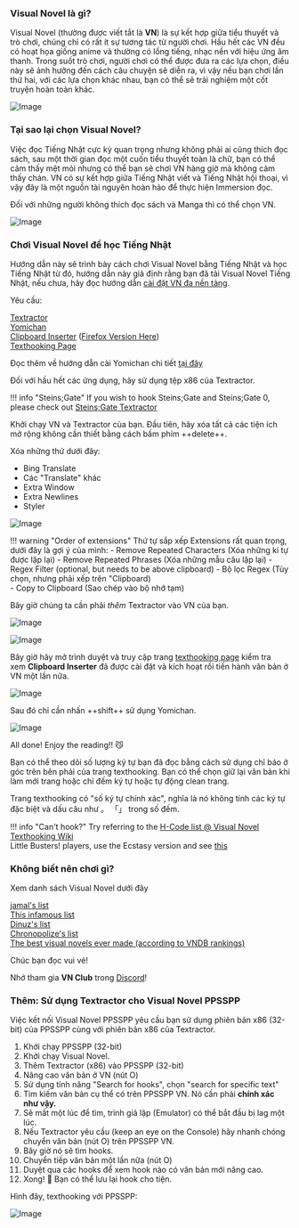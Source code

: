 ### Visual Novel là gì?

Visual Novel (thường được viết tắt là **VN**) là sự kết hợp giữa tiểu thuyết và trò chơi, chúng chỉ có rất ít sự tương tác từ người chơi. Hầu hết các VN đều có hoạt họa giống anime và thường có lồng tiếng, nhạc nền với hiệu ứng âm thanh. Trong suốt trò chơi, người chơi có thể được đưa ra các lựa chọn, điều này sẽ ảnh hưởng đến cách câu chuyện sẽ diễn ra, vì vậy nếu bạn chơi lần thứ hai, với các lựa chọn khác nhau, bạn có thể sẽ trải nghiệm một cốt truyện hoàn toàn khác.

![Image](img/vn1.jpg)

### Tại sao lại chọn Visual Novel?

Việc đọc Tiếng Nhật cực kỳ quan trọng nhưng không phải ai cũng thích đọc sách, sau một thời gian đọc một cuốn tiểu thuyết toàn là chữ, bạn có thể cảm thấy mệt mỏi nhưng có thể bạn sẽ chơi VN hàng giờ mà không cảm thấy chán. VN có sự kết hợp giữa Tiếng Nhật viết và Tiếng Nhật hội thoại, vì vậy đây là một nguồn tài nguyên hoàn hảo để thực hiện Immersion đọc. 

Đối với những người không thích đọc sách và Manga thì có thể chọn VN. 

![Image](img/vn2.jpg)

### Chơi Visual Novel để học Tiếng Nhật

Hướng dẫn này sẽ trình bày cách chơi Visual Novel bằng Tiếng Nhật và học Tiếng Nhật từ đó, hướng dẫn này giả định rằng bạn đã tải Visual Novel Tiếng Nhật, nếu chưa, hãy đọc hướng dẫn [cài đặt VN đa nền tảng](https://learnjapanese.moe/vn-setup).

Yêu cầu:

[Textractor](https://github.com/Artikash/Textractor/releases)  
[Yomichan](https://foosoft.net/projectsyomichan.md/)  
[Clipboard Inserter](https://github.com/kmltml/clipboard-inserter) ([Firefox Version Here](https://addons.mozilla.org/en-US/firefox/addon/lap-clipboard-inserter/))  
[Texthooking Page](https://learnjapanese.moe/texthooker.html) 

Đọc thêm về hướng dẫn cài Yomichan chi tiết [tại đây](https://learnjapanese.moeyomichan.md)

Đối với hầu hết các ứng dụng, hãy sử dụng tệp x86 của Textractor.

!!! info "Steins;Gate"
	If you wish to hook Steins;Gate and Steins;Gate 0, please check out [Steins;Gate Textractor](https://github.com/shiiion/steinsgate_textractor)

Khởi chạy VN và Textractor của bạn. Đầu tiên, hãy xóa tất cả các tiện ích mở rộng không cần thiết bằng cách bấm phím ++delete++.

Xóa những thứ dưới đây:

- Bing Translate
- Các "Translate" khác
- Extra Window
- Extra Newlines
- Styler 


![Image](img/textractor1.png) 

!!! warning "Order of extensions" 
	Thứ tự sắp xếp Extensions rất quan trọng, dưới đây là gợi ý của mình: 
	- Remove Repeated Characters (Xóa những kí tự được lặp lại)
	- Remove Repeated Phrases (Xóa những mẫu câu lặp lại) 
	- Regex Filter (optional, but needs to be above clipboard) - Bộ lọc Regex (Tùy chọn, nhưng phải xếp trên "Clipboard)  
	- Copy to Clipboard (Sao chép vào bộ nhớ tạm)

Bây giờ chúng ta cần phải *thêm* Textractor vào VN của bạn.

![Image](img/textractor2.png)  


![Image](img/textractor3.png)

Bây giờ hãy mở trình duyệt và truy cập trang [texthooking page](https://learnjapanese.moe/texthooker.html) kiểm tra xem **Clipboard Inserter** đã được cài đặt và kích hoạt rồi tiến hành văn bản ở VN một lần nữa.

![Image](img/textractor4.png) 

Sau đó chỉ cần nhấn ++shift++ sử dụng Yomichan.

![Image](img/textractor5.png) 

All done! Enjoy the reading!! :smirk_cat:

Bạn có thể theo dõi số lượng ký tự bạn đã đọc bằng cách sử dụng chỉ báo ở góc trên bên phải của trang texthooking. Bạn có thể chọn giữ lại văn bản khi làm mới trang hoặc chỉ đếm ký tự hoặc tự động clean trang.

Trang texthooking có "số ký tự chính xác", nghĩa là nó không tính các ký tự đặc biệt và dấu câu như 。 「」 trong số đếm.

!!! info "Can't hook?"
	Try referring to the [H-Code list @ Visual Novel Texthooking Wiki](https://vn-hooking.fandom.com/wiki/H-Code)  
	Little Busters! players, use the Ecstasy version and see [this](https://cdn.discordapp.com/attachments/813105334763126814/1047252417735036988/little_busters.png)  

### Không biết nên chơi gì?

Xem danh sách Visual Novel dưới đây

[jamal's list](https://anacreondjt.gitlab.io/vn-chart/)  
[This infamous list](https://docs.google.com/document/u/1/d/1KnyyDt7jimEz-dgeMSKymRaT2r3QKBPm9AzqZ6oUWAs/pub)  
[Dinuz's list](dinuzlist.md)  
[Chronopolize's list](https://docs.google.com/spreadsheets/d/18vCgQHhBNBeRJdcTcyUi2Atq-nAapQW--33qrwl5Yfw)  
[The best visual novels ever made (according to VNDB rankings)](https://vndb.org/v?f=022gja3gja&s=34w)  

Chúc bạn đọc vui vẻ!

Nhớ tham gia **VN Club** trong [Discord](https://discord.gg/nhqjydaR8j)!

### Thêm: Sử dụng Textractor cho Visual Novel PPSSPP

Việc kết nối Visual Novel PPSSPP yêu cầu bạn sử dụng phiên bản x86 (32-bit) của PPSSPP cùng với phiên bản x86 của Textractor.

1.  Khởi chạy PPSSPP (32-bit)
2.  Khởi chạy Visual Novel.
3.  Thêm Textractor (x86) vào PPSSPP (32-bit)
4.  Nâng cao văn bản ở VN (nút O)
5.  Sử dụng tính năng "Search for hooks", chọn "search for specific text" 
6.  Tìm kiếm văn bản cụ thể có trên PPSSPP VN. Nó cần phải **chính xác như vậy.**
7.  Sẽ mất một lúc để tìm, trình giả lập (Emulator) có thể bắt đầu bị lag một lúc.
8.  Nếu Textractor yêu cầu (keep an eye on the Console) hãy nhanh chóng chuyển văn bản (nút O) trên PPSSPP VN.
9.  Bây giờ nó sẽ tìm hooks.
10. Chuyển tiếp văn bản một lần nữa (nút O)
11. Duyệt qua các hooks để xem hook nào có văn bản mới nâng cao.
12. Xong! :tada: Bạn có thể lưu lại hook cho tiện.

Hình đây, texthooking với PPSSPP:  

![Image](img/vnpsp2.jpg)  